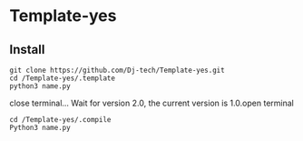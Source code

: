 # Template-yes
## Install

```
git clone https://github.com/Dj-tech/Template-yes.git
cd /Template-yes/.template
python3 name.py
```
close terminal...
Wait for version 2.0, the current version is 1.0.open terminal

```
cd /Template-yes/.compile
Python3 name.py
```
